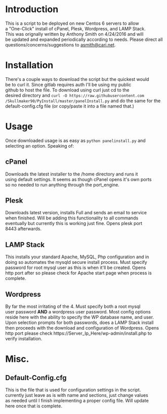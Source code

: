 Introduction
======

This is a script to be deployed on new Centos 6 servers to allow  
a "One-Click" install of cPanel, Plesk, Wordpress, and LAMP Stack.  
This was orignally written by Anthony Smith on 4/24/2016 and will  
be updated and expanded periodically according to needs. Please 
direct all questions/concerns/suggestions to asmith@cari.net.

Installation
=======

There's a couple ways to download the script but the quickest would  
be to curl it. Since gitlab requires auth I'll be using my public  
github to host the file. To download using curl just cd to the  
desired directory and `curl -O https://raw.githubusercontent.com
/Skullmaker90/PyInstall/master/panelInstall.py` and do the same for
the default-config.cfg file (or copy/paste it into a file named that.)

Usage
=======

Once downloaded usage is as easy as `python panelinstall.py` and 
selecting an option. Speaking of:

cPanel
-----------

Downloads the latest installer to the /home directory and runs it  
using default settings. It seems as though cPanel opens it's own ports  
so no needed to run anything through the port_engine.

Plesk
-----------

Downloads latest version, installs Full and sends an email to service  
when finished. Will be adding this functionality to all commands  
eventually but currently this is working just fine. Opens plesk port  
8443 afterwards.

LAMP Stack
------------

This installs your standard Apache, MySQL, Php configuration and in  
doing so automates the mysqld secure install process. Must specify  
password for root mysql user as this is when it'll be created. Opens  
http port after so please check for Apache start page when process is  
complete.

Wordpress
------------

By far the most irritating of the 4. Must specify both a root mysql  
user password **AND** a wordpress user password. Most config options  
reside here with the ability to specify the WP database name, and user.  
Upon selection prompts for both passwords, does a LAMP Stack install  
then proceeds with the download and configuration of Wordpress. Opens  
http port please check https://Server_Ip_Here/wp-admin/install.php to  
verify installation.

Misc.
=========

Default-Config.cfg
-----------

This is the file that is used for configuration settings in the script.  
currently just leave as is with name and sections, just change values  
as needed until I finish implementing a proper config file. Will update  
here once that is complete.